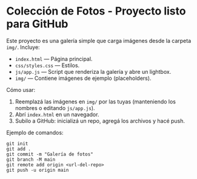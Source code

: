 # Colección de Fotos - Proyecto listo para GitHub

Este proyecto es una galería simple que carga imágenes desde la carpeta `img/`.
Incluye:
- `index.html` — Página principal.
- `css/styles.css` — Estilos.
- `js/app.js` — Script que renderiza la galería y abre un lightbox.
- `img/` — Contiene imágenes de ejemplo (placeholders).

Cómo usar:
1. Reemplazá las imágenes en `img/` por las tuyas (manteniendo los nombres o editando `js/app.js`).
2. Abrí `index.html` en un navegador.
3. Subilo a GitHub: inicializá un repo, agregá los archivos y hacé push.

Ejemplo de comandos:
```
git init
git add .
git commit -m "Galería de fotos"
git branch -M main
git remote add origin <url-del-repo>
git push -u origin main
```
